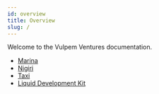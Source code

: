 ```yaml
---
id: overview
title: Overview
slug: /
---
```

Welcome to the Vulpem Ventures documentation.


* [Marina](marina/introduction.md)
* [Nigiri](nigiri/introduction.md)
* [Taxi](taxi/introduction.md)
* [Liquid Development Kit](ldk/introduction.md)

